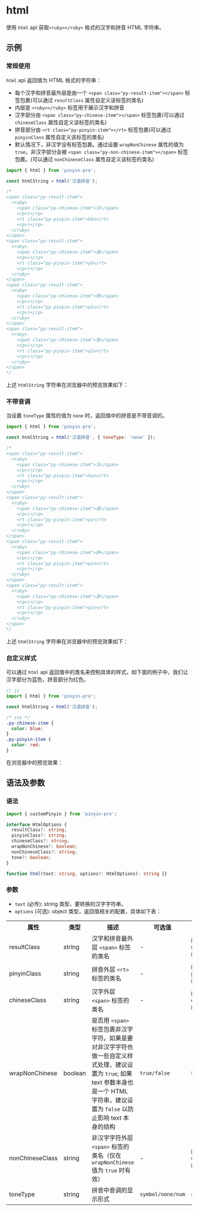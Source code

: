 # html <Badge type="tip" text="v3.15.0+" vertical="middle" />

使用 `html` api 获取`<ruby></ruby>` 格式的汉字和拼音 HTML 字符串。

## 示例

### 常规使用

`html` api 返回值为 HTML 格式的字符串：

- 每个汉字和拼音最外层是由一个 `<span class="py-result-item"></span>` 标签包裹(可以通过 `resultClass` 属性自定义该标签的类名)
- 内层是 `<ruby></ruby>` 标签用于展示汉字和拼音
- 汉字部分由 `<span class="py-chinese-item"></span>` 标签包裹(可以通过 `chineseClass` 属性自定义该标签的类名)
- 拼音部分由 `<rt class="py-pinyin-item"></rt>` 标签包裹(可以通过 `pinyinClass` 属性自定义该标签的类名)
- 默认情况下，非汉字没有标签包裹。通过设置 `wrapNonChinese` 属性的值为 `true`，非汉字部分会被 `<span class="py-non-chinese-item"></span>` 标签包裹。(可以通过 `nonChineseClass` 属性自定义该标签的类名)

```js
import { html } from 'pinyin-pro';

const htmlString = html('汉语拼音');

/*
<span class="py-result-item">
  <ruby>
    <span class="py-chinese-item">汉</span>
    <rp>(</rp>
    <rt class="py-pinyin-item">hàn</rt>
    <rp>)</rp>
  </ruby>
</span>
<span class="py-result-item">
  <ruby>
    <span class="py-chinese-item">语</span>
    <rp>(</rp>
    <rt class="py-pinyin-item">yǔ</rt>
    <rp>)</rp>
  </ruby>
</span>
<span class="py-result-item">
  <ruby>
    <span class="py-chinese-item">拼</span>
    <rp>(</rp>
    <rt class="py-pinyin-item">pīn</rt>
    <rp>)</rp>
  </ruby>
</span>
<span class="py-result-item">
  <ruby>
    <span class="py-chinese-item">音</span>
    <rp>(</rp>
    <rt class="py-pinyin-item">yīn</rt>
    <rp>)</rp>
  </ruby>
</span>
*/
```

上述 `htmlString` 字符串在浏览器中的预览效果如下：

<html-basic-demo></html-basic-demo>

### 不带音调

当设置 `toneType` 属性的值为 `none` 时，返回值中的拼音是不带音调的。

```js
import { html } from 'pinyin-pro';

const htmlString = html('汉语拼音', { toneType: 'none' });

/*
<span class="py-result-item">
  <ruby>
    <span class="py-chinese-item">汉</span>
    <rp>(</rp>
    <rt class="py-pinyin-item">han</rt>
    <rp>)</rp>
  </ruby>
</span>
<span class="py-result-item">
  <ruby>
    <span class="py-chinese-item">语</span>
    <rp>(</rp>
    <rt class="py-pinyin-item">yu</rt>
    <rp>)</rp>
  </ruby>
</span>
<span class="py-result-item">
  <ruby>
    <span class="py-chinese-item">拼</span>
    <rp>(</rp>
    <rt class="py-pinyin-item">pin</rt>
    <rp>)</rp>
  </ruby>
</span>
<span class="py-result-item">
  <ruby>
    <span class="py-chinese-item">音</span>
    <rp>(</rp>
    <rt class="py-pinyin-item">yin</rt>
    <rp>)</rp>
  </ruby>
</span>
*/
```

上述 `htmlString` 字符串在浏览器中的预览效果如下：

<html-no-tone-demo></html-no-tone-demo>

### 自定义样式

可以通过 `html` api 返回值中的类名来控制具体的样式，如下面的例子中，我们让汉字部分为蓝色，拼音部分为红色。

```js
// js
import { html } from 'pinyin-pro';

const htmlString = html('汉语拼音');
```

```css
/* css */
.py-chinese-item {
  color: blue;
}
.py-pinyin-item {
  color: red;
}
```

在浏览器中的预览效果：

<html-style-demo></html-style-demo>

## 语法及参数

### 语法

```ts
import { customPinyin } from 'pinyin-pro';

interface HtmlOptions {
  resultClass?: string;
  pinyinClass?: string;
  chineseClass?: string;
  wrapNonChinese?: boolean;
  nonChineseClass?: string;
  tone?: boolean;
}

function html(text: string, options?: HtmlOptions): string {}
```

### 参数

- `text` (必传): string 类型，要转换的汉字字符串。
- `options` (可选): object 类型，返回值相关的配置，具体如下表：

<table>
    <tr>
        <th>属性</th>
        <th>类型</th>
        <th>描述</th>
        <th>可选值</th>
        <th width="180">默认值</th>
    </tr>
    <tr>
        <td>resultClass</td>
        <td>string</td>
        <td>汉字和拼音最外层 <code>&lt;span&gt;</code> 标签的类名</td>
        <td>-</td>
        <td>py-result-item</td>
    </tr>
    <tr>
        <td>pinyinClass</td>
        <td>string</td>
        <td>拼音外层 <code>&lt;rt&gt;</code> 标签的类名</td>
        <td>-</td>
        <td>py-pinyin-item</td>
    </tr>
    <tr>
        <td>chineseClass</td>
        <td>string</td>
        <td>汉字外层 <code>&lt;span&gt;</code> 标签的类名</td>
        <td>-</td>
        <td>py-chinese-item</td>
    </tr>
    <tr>
        <td>wrapNonChinese</td>
        <td>boolean</td>
        <td>是否用 <code>&lt;span&gt;</code> 标签包裹非汉字字符。如果是要对非汉字字符也做一些自定义样式处理，建议设置为 <code>true</code>; 如果 text 参数本身也是一个 HTML 字符串，建议设置为 <code>false</code> 以防止影响 text 本身的结构</td>
        <td><code>true/false</code></td>
        <td>false</td>
    </tr>
    <tr>
        <td>nonChineseClass</td>
        <td>string</td>
        <td>非汉字字符外层 <code>&lt;span&gt;</code> 标签的类名（仅在 <code>wrapNonChinese</code> 值为 <code>true</code> 时有效）</td>
        <td>-</td>
        <td>py-non-chinese-item</td>
    </tr>
    <tr>
        <td>toneType</td>
        <td>string</td>
        <td>拼音中音调的显示形式</td>
        <td><code>symbol/none/num</code></td>
        <td>symbol</td>
    </tr>
</table>
